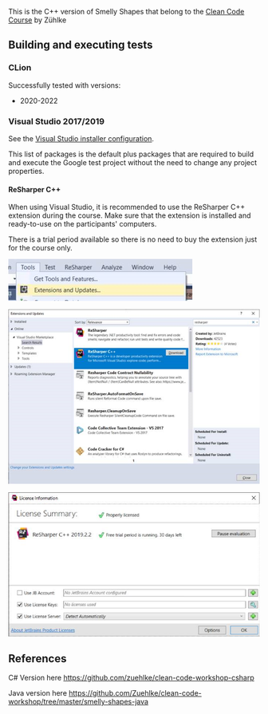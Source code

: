 This is the C++ version of Smelly Shapes that belong to the [Clean Code Course](https://github.com/zuehlke/clean-code-workshop) by Zühlke

## Building and executing tests

### CLion

Successfully tested with versions:

- 2020-2022

### Visual Studio 2017/2019

See the [Visual Studio installer configuration](./.vsconfig). 

This list of packages is the default plus packages that are required to build and execute the Google test project without the need to change any project properties.

#### ReSharper C++

When using Visual Studio, it is recommended to use the ReSharper C++ extension during the course. Make sure that the extension is installed and ready-to-use on the participants' computers.

There is a trial period available so there is no need to buy the extension just for the course only.

![Configuration step 1](Resharper1.png)

![Configuration step 2](Resharper2.png)

![Configuration step 3](Resharper3.png)

## References

C# Version here
https://github.com/zuehlke/clean-code-workshop-csharp

Java version here
https://github.com/Zuehlke/clean-code-workshop/tree/master/smelly-shapes-java
